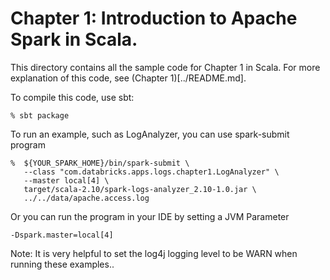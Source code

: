 # Chapter 1: Introduction to Apache Spark in Scala.

This directory contains all the sample code for Chapter 1 in Scala.  For
more explanation of this code, see (Chapter 1)[../README.md].

To compile this code, use sbt:
```
% sbt package
```

To run an example, such as LogAnalyzer, you can use spark-submit program
```
%  ${YOUR_SPARK_HOME}/bin/spark-submit \
   --class "com.databricks.apps.logs.chapter1.LogAnalyzer" \
   --master local[4] \
   target/scala-2.10/spark-logs-analyzer_2.10-1.0.jar \
   ../../data/apache.access.log
```

Or you can run the program in your IDE by setting a JVM Parameter
```
-Dspark.master=local[4]
```

Note: It is very helpful to set the log4j logging level to be WARN when
running these examples..